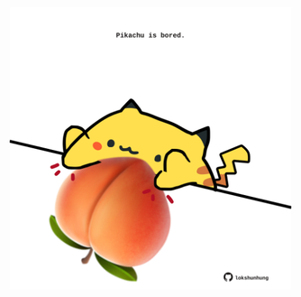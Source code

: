 <!-- built at 07/11/2022, 03:28:38 UTC -->
<p align="center">
  <img width="500" height="500" src="./ReadmeImage.svg">
</p>
